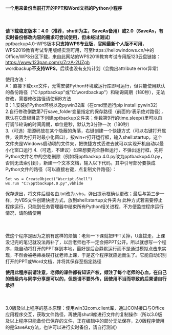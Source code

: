 **一个用来备份当前打开的PPT和Word文档的Python小程序**<br>
<br>
<br>
<br>
**请下载稳定版本：4.0（推荐，shutil为主，SaveAs备用）或2.0（SaveAs，有实时备份修改内容的需求可尝试使用，但未经过测试）**<br>
pptbackup4.0-WPS版本**只支持WPS专业版**，**官网最新个人版不可用**，WPS2019教育考试专用版经实测可用，可至https://hellowindows.cn/中的Office/WPS分区下载，来自此网站的WPS2019教育考试专用版123云盘链接：https://www.123pan.com/s/ZrzA-2UZgh<br>
wordbackup**不支持WPS**，后续也没有支持计划（会抛出attribute error异常）

​使用方法：<br>
A：直接下载exe文件，无需安装Python环境或运行库即可运行，但只能使用默认的备份路径（"C:\pptbackup"或"C:\wordbackup"）和轮询周期（180秒），无法修改，需要修改路径请使用B方法<br>
B：1.安装好Python环境以及pywin32库（在cmd里运行pip install pywin32）<br>
2.自行修改倒数第7行save_folder变量指定的保存路径（前面的r表示绝对路径），默认在C盘根目录下创建pptbackup文件夹；倒数第9行的time.sleep()里可以自行调节轮询的时间周期，单位是秒，默认为3分钟一次（180秒）<br>
3.（可选）把源码放在某个隐蔽的角落，右键创建一个快捷方式（可以右键打开属性，设置为打开时最小化窗口），按win+r打开运行框，输入shell:startup，这个文件夹是Windows启动项的文件夹，把快捷方式丢进去就可以实现开机自动以最小化窗口运行
4.（可选，不建议）如果想要完全静默运行，不弹出运行框，先将Python文件名中的空格删除（例如将pptbackup 4.0.py改为pptbackup4.0.py，否则无法索引到），新建一个文本文档，输入以下代码，其中引号部分要换成Python文件的路径（可以直接右键，点复制文件路径）：
```
Set ws = CreateObject("Wscript.Shell")
ws.run "C:\pptbackup4.0.py",vbhide
```
保存退出，将文件后缀名由.txt改为.vbs，弹出提示框确认更改；最后与第三步一样，为VBS文件创建快捷方式，放到shell:startup文件夹内
此种方式若需要停止程序运行，只能到任务管理器中结束所有Python相关进程，不方便监控程序运行情况，请酌情使用<br>
<br>
<br>
<br>
做这个程序是因为之前有这样的烦恼：老师一下课就把PPT关掉，U盘拔走，上课没记完的笔记就没法再补了，以后老师也不一定会把PPT公开。所以就想写一个程序，能自动将打开的PPT存到本地，最好是后台静默运行而不是通过模拟点击来实现，不然会~~被老师发现~~打扰老师上课，于是这个程序就应运而生了。它能自动识别打开的PPT或Word文档，并将其保存至指定路径

**使用此程序前请注意，老师的课件都有知识产权，倾注了每个老师的心血，在自己的班级内与同学分享是可以的，但是请不要外传，因使用不当而导致的后果请自行承担**<br>
<br>
<br>
<br>
3.0版及以上程序的基本原理：使用win32com.client库，通过COM接口与Office应用程序交互，获取文件路径，再使用shutil库进行文件的复制操作（所以3.0版及以上程序只能备份已保存的文件，正在编辑中的部分无法保存，2.0版程序使用的是SaveAs方法，也许可以进行实时备份，请自行测试）
